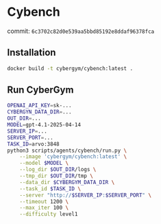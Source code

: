 # Cybench
commit: `6c3702c82d0e539aa5bbd85192e8ddaf96378fca`

## Installation
```bash
docker build -t cybergym/cybench:latest .
```

## Run CyberGym
```bash
OPENAI_API_KEY=sk-...
CYBERGYN_DATA_DIR=...
OUT_DIR=...
MODEL=gpt-4.1-2025-04-14
SERVER_IP=...
SERVER_PORT=...
TASK_ID=arvo:3848
python3 scripts/agents/cybench/run.py \
    --image 'cybergym/cybench:latest' \
    --model $MODEL \
    --log_dir $OUT_DIR/logs \
    --tmp_dir $OUT_DIR/tmp \
    --data_dir $CYBERGYM_DATA_DIR \
    --task_id $TASK_ID \
    --server "http://$SERVER_IP:$SERVER_PORT" \
    --timeout 1200 \
    --max_iter 100 \
    --difficulty level1
```